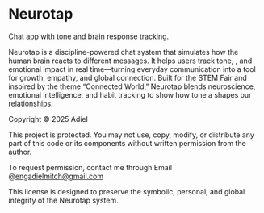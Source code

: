 # Neurotap
 Chat app with tone and brain response tracking.
 
 Neurotap is a discipline-powered chat system that simulates how the human brain reacts to different messages. It helps users track tone, , and emotional impact in real time—turning everyday communication into a tool for growth, empathy, and global connection.
Built for the STEM Fair and inspired by the theme “Connected World,” Neurotap blends neuroscience, emotional intelligence, and habit tracking to show how tone a shapes our relationships.



Copyright © 2025 Adiel

This project is protected. You may not use, copy, modify, or distribute any part of this code or its components without written permission from the author.

To request permission, contact me through Email @engadielmitch@gmail.com

This license is designed to preserve the symbolic, personal, and global integrity of the Neurotap system.
